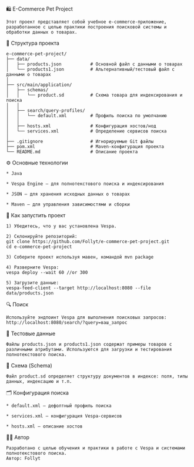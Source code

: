 🛍️ E-Commerce Pet Project

    Этот проект представляет собой учебное e-commerce-приложение, разработанное с целью практики построения поисковой системы и обработки данных о товарах.



📁 Структура проекта

    e-commerce-pet-project/
    ├── data/
    │   ├── products.json           # Основной файл с данными о товарах
    │   └── products1.json          # Альтернативный/тестовый файл с данными о товарах
    │
    ├── src/main/application/
    │   ├── schemas/
    │   │   └── product.sd          # Схема товара для индексирования и поиска
    │   │
    │   ├── search/query-profiles/
    │   │   └── default.xml         # Профиль поиска по умолчанию
    │   │
    │   ├── hosts.xml               # Конфигурация хостов/нод
    │   └── services.xml            # Определение сервисов поиска
    │
    ├── .gitignore                  # Игнорируемые Git файлы
    ├── pom.xml                     # Maven-конфигурация проекта
    └── README.md                   # Описание проекта



⚙️ Основные технологии

    * Java 

    * Vespa Engine – для полнотекстового поиска и индексирования

    * JSON – для хранения исходных данных о товарах

    * Maven – для управления зависимостями и сборки



🚀 Как запустить проект

    1) Убедитесь, что у вас установлена Vespa.

    2) Склонируйте репозиторий:
    git clone https://github.com/Follyt/e-commerce-pet-project.git
    cd e-commerce-pet-project
    
    3) Соберите проект используя мавен, командой mvn package

    4) Разверните Vespa:
    vespa deploy --wait 60 //or 300
    
    5) Загрузите данные: 
    vespa-feed-client --target http://localhost:8080 --file data/products.json



🔍 Поиск

    Используйте эндпоинт Vespa для выполнения поисковых запросов:
    http://localhost:8080/search/?query=ваш_запрос



🧪 Тестовые данные

    Файлы products.json и products1.json содержат примеры товаров с различными атрибутами. Используются для загрузки и тестирования полнотекстового поиска.



📄 Схема (Schema)

    Файл product.sd определяет структуру документов в индексе: поля, типы данных, индексацию и т.п.



🗂️ Конфигурация поиска

    * default.xml – дефолтный профиль поиска

    * services.xml – конфигурация Vespa-сервисов

    * hosts.xml – описание хостов




🧑‍💻 Автор

    Разработано с целью обучения и практики в работе с Vespa и системами полнотекстового поиска.
    Автор: Follyt

